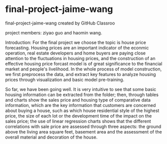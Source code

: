 # final-project-jaime-wang
final-project-jaime-wang created by GitHub Classroo

project members: ziyao guo and haomin wang.

Introduction:  For the final project we choose the topic is house price forecasting. 
               Housing prices are an important indicator of the econmic operation, real estate developers and home buyers are paying close attention to   the fluctuations in housing prices, and the construction of an effective housing price forcast model is of great significance to the financial market and people's livelihood. In the whole process of model construction, we first preprocess the data, and extract key features to analyze housing prices through visualization and basic model pre-training.



So far, we have been going well. It is very intuitive to see that some basic housing information can be extracted from the folder; then, through tables and charts show the sales price and housing type of comparative data information, which are the key information that customers are concerned about buying a house, such as which house residential style of the highest price, the size of each lot or the development time of the impact on the sales price; the use of linear regression charts shows that the different correlations with sale price are assessed through three aspects: the ground above the living area square feet, basement area and the assessment of the overall material and decoration of the house.
